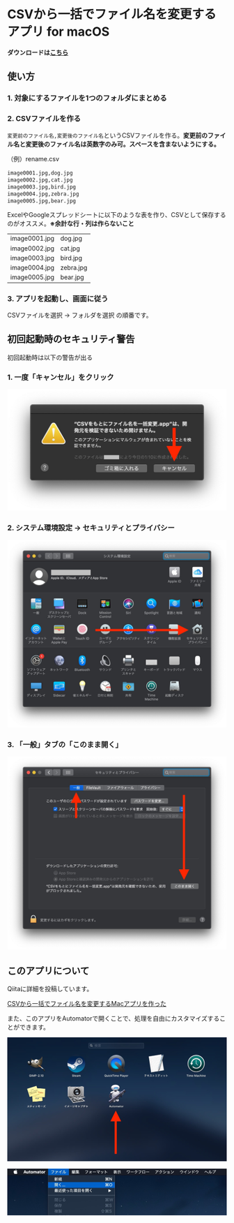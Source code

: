 # CSVから一括でファイル名を変更するアプリ for macOS

**ダウンロードは[こちら](https://github.com/tippy3/cp-based-on-csv/raw/master/%E3%83%95%E3%82%A1%E3%82%A4%E3%83%AB%E5%90%8D%E3%82%92%E4%B8%80%E6%8B%AC%E5%A4%89%E6%9B%B4.zip)**

## 使い方
### 1. 対象にするファイルを1つのフォルダにまとめる
### 2. CSVファイルを作る

`変更前のファイル名,変更後のファイル名`というCSVファイルを作る。**変更前のファイル名と変更後のファイル名は英数字のみ可。スペースを含まないようにする。**

（例）rename.csv

```csv
image0001.jpg,dog.jpg
image0002.jpg,cat.jpg
image0003.jpg,bird.jpg
image0004.jpg,zebra.jpg
image0005.jpg,bear.jpg
```

ExcelやGoogleスプレッドシートに以下のような表を作り、CSVとして保存するのがオススメ。**※余計な行・列は作らないこと**

|               |           |
|---------------|-----------|
| image0001.jpg | dog.jpg   |
| image0002.jpg | cat.jpg   |
| image0003.jpg | bird.jpg  |
| image0004.jpg | zebra.jpg |
| image0005.jpg | bear.jpg  |

### 3. アプリを起動し、画面に従う
CSVファイルを選択 → フォルダを選択 の順番です。

## 初回起動時のセキュリティ警告
初回起動時は以下の警告が出る

### 1. 一度「キャンセル」をクリック

![image1](./sample/image0001.jpg)

### 2. システム環境設定 → セキュリティとプライバシー

![image2](./sample/image0002.jpg)

### 3. 「一般」タブの「このまま開く」

![image3](./sample/image0003.jpg)

## このアプリについて

Qiitaに詳細を投稿しています。

[CSVから一括でファイル名を変更するMacアプリを作った](https://qiita.com/tippy/items/6e7dfaefea0fbce9f3e8)

また、このアプリをAutomatorで開くことで、処理を自由にカスタマイズすることができます。

![image4](./sample/image0004.jpg)

![image5](./sample/image0005.jpg)
